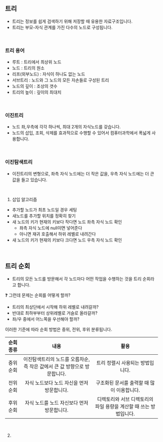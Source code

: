 ## 트리

- 트리는 정보를 쉽게 검색하기 위해 저장할 때 유용한 자료구조입니다.
- 트리는 부모-자식 관계를 가진 다수의 노드로 구성됩니다.

<br>

### 트리 용어

- 루트 : 트리에서 최상위 노드
- 노드 : 트리의 원소
- 리프(외부노드) : 자식이 하나도 없는 노드
- 서브트리 : 노드와 그 노드의 모든 자손들로 구성된 트리
- 노드의 깊이 : 조상의 갯수
- 트리의 높이 : 깊이의 최대치

<br>

### 이진트리

- 노드 좌,우측에 각각 하나씩, 최대 2개의 자식노드를 갖습니다.
- 노드의 삽입, 조회, 삭제를 효과적으로 수행할 수 있어서 컴퓨터과학에서 폭넓게 사용합니다.

<br>

### 이진탐색트리

- 이진트리의 변형으로, 좌측 자식 노드에는 더 작은 값을, 우측 자식 노드에는 더 큰 값을 들고 있습니다.

<br>

1. 삽입 알고리즘

- 추가할 노드가 최초 노드일 경우 세팅
- 새노드를 추가할 위치를 정확히 찾기
- 새 노드의 키가 현재의 키보다 작다면 노드 좌측 자식 노드 확인
  - 좌측 자식 노드에 null이면 넣어준다
  - 아니면 재귀 호출해서 하위 레벨로 내려간다
- 새 노드의 키가 현재의 키보다 크다면 노드 우측 자식 노드 확인

<br>

## 트리 순회

- 트리의 모든 노드를 방문해서 각 노드마다 어떤 작업을 수행하는 것을 트리 순회라고 합니다.

❓ 그런데 문제는 순회를 어떻게 할까?

- 트리의 최상단에서 시작해 하위 레벨로 내려갈까?
- 반대로 최하부부터 상위레벨로 거슬로 올라갈까?
- 좌/우 중에서 어느쪽을 우선해야 할까?

이러한 기준에 따라 순회 방법은 중위, 전위, 후위 분류됩니다.

| 순회종류  |                                   내용                                    |                               활용                                |
| :-------: | :-----------------------------------------------------------------------: | :---------------------------------------------------------------: |
| 중위 순회 | 이진탐색트리의 노드를 오름차순, 즉 작은 값에서 큰 값 방향으로 방문합니다. |                 트리 정렬시 사용되는 방법입니다.                  |
| 전위 순회 |                자식 노드보다 노드 자신을 먼저 방문합니다.                 |            구조화된 문서를 출력할 때 많이 이용합니다.             |
| 후위 순회 |                자식 노드를 노드 자신보다 먼저 방문합니다.                 | 디렉토리와 서브 디렉토리의 파일 용량을 계산할 때 쓰는 방법입니다. |

<br>

2.
